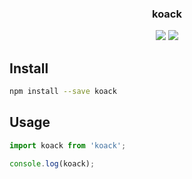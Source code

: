 <h3 align="center">
  koack
</h3>

<p align="center">
  
</p>

<p align="center">
  <a href="https://npmjs.org/package/koack"><img src="https://img.shields.io/npm/v/koack.svg?style=flat-square"></a>
  <a href="https://david-dm.org/koack/koack?path=packages/koack"><img src="https://david-dm.org/koack/koack?path=packages/koack.svg?style=flat-square"></a>
</p>

## Install

```bash
npm install --save koack
```

## Usage

```js
import koack from 'koack';

console.log(koack);
```
